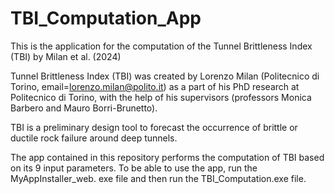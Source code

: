 # TBI_Computation_App

This is the application for the computation of the Tunnel Brittleness Index (TBI) by Milan et al. (2024)

Tunnel Brittleness Index (TBI) was created by Lorenzo Milan (Politecnico di Torino, email=lorenzo.milan@polito.it) as a part of his PhD research at Politecnico di Torino, with the help of his supervisors (professors Monica Barbero and Mauro Borri-Brunetto).

TBI is a preliminary design tool to forecast the occurrence of brittle or ductile rock failure around deep tunnels.

The app contained in this repository performs the computation of TBI based on its 9 input parameters. To be able to use the app, run the MyAppInstaller_web. exe file and then run the TBI_Computation.exe file.
